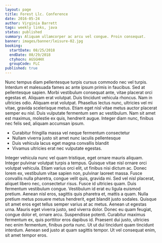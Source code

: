 ```yaml
---
layout: page
title: Forest Llc. Conference
date: 2016-05-24
author: Virginia Barrett
tags: weekly links, java
status: published
summary: Aliquam ullamcorper ac arcu vel congue. Proin consequat.
banner: images/banner/leisure-02.jpg
booking:
  startDate: 08/25/2018
  endDate: 08/29/2018
  ctyhocn: AGSGHHX
  groupCode: FLC
published: true
---
```

Nunc tempus diam pellentesque turpis cursus commodo nec vel turpis. Interdum et malesuada fames ac ante ipsum primis in faucibus. Sed at pellentesque sapien. Morbi vestibulum consequat ante, vitae placerat orci egestas et. Aliquam erat volutpat. Duis tincidunt vehicula rhoncus. Nam in ultricies odio. Aliquam erat volutpat. Phasellus lectus nunc, ultricies vel mi vitae, gravida scelerisque metus. Etiam eget nisl vitae metus auctor placerat semper eu nisl. Duis vulputate fermentum sem ac vestibulum. Nam sit amet est maximus, molestie ex quis, hendrerit augue. Integer diam nunc, finibus nec felis sed, aliquam accumsan ipsum.

* Curabitur fringilla massa vel neque fermentum consectetur
* Nullam viverra justo sit amet nunc iaculis pellentesque
* Duis vehicula lacus eget magna convallis blandit
* Vivamus ultricies erat nec vulputate egestas.

Integer vehicula nunc vel quam tristique, eget ornare mauris aliquam. Integer pulvinar volutpat turpis a tempus. Quisque vitae nisl ornare orci volutpat vehicula. Etiam varius orci elit, ut finibus nisi dictum ac. Donec lorem ex, vestibulum vitae sapien non, pulvinar laoreet massa. Fusce convallis nulla pharetra, congue velit quis, gravida mi. Sed vel nisl placerat, aliquet libero nec, consectetur risus. Fusce id ultricies quam. Duis fermentum vestibulum congue. Vestibulum id erat eu ligula euismod pretium. Aenean nisl eros, sagittis quis pharetra et, mattis a quam.
Nulla pretium metus posuere metus hendrerit, eget blandit justo sodales. Quisque sit amet eros eget tellus semper varius at ac metus. Aenean ut egestas urna. Mauris eget viverra justo, sed viverra dolor. Donec eu quam feugiat, congue dolor et, ornare arcu. Suspendisse potenti. Curabitur maximus fermentum ex, quis porttitor eros dapibus id. Praesent dui justo, ultricies nec enim fermentum, finibus porta nunc. Ut ut dui tincidunt quam tincidunt interdum. Aenean sed justo at quam sagittis tempor. Ut vel consequat enim, sit amet tempor eros.

